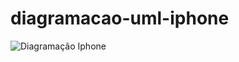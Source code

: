 # diagramacao-uml-iphone

![Diagramação Iphone](https://github.com/RichardFunari/diagramacao-uml-iphone/assets/142967300/9a0d3a75-1f03-4744-866e-f132fe36c505)
